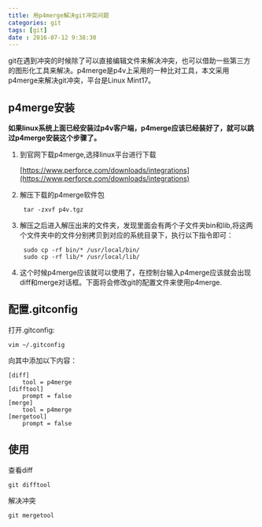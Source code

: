 ```yaml
---
title: 用p4merge解决git冲突问题
categories: git
tags: [git]
date : 2016-07-12 9:38:30
---
```


git在遇到冲突的时候除了可以直接编辑文件来解决冲突，也可以借助一些第三方的图形化工具来解决。p4merge是p4v上采用的一种比对工具，本文采用p4merge来解决git冲突，平台是Linux Mint17。

<!-- more -->

## p4merge安装

**如果linux系统上面已经安装过p4v客户端，p4merge应该已经装好了，就可以跳过p4merge安装这个步骤了。**

1. 到官网下载p4merge,选择linux平台进行下载

    [https://www.perforce.com/downloads/integrations](https://www.perforce.com/downloads/integrations)

2. 解压下载的p4merge软件包

		tar -zxvf p4v.tgz

3. 解压之后进入解压出来的文件夹，发现里面会有两个子文件夹bin和lib,将这两个文件夹中的文件分别拷贝到对应的系统目录下，执行以下指令即可：

	    sudo cp -rf bin/* /usr/local/bin/
        sudo cp -rf lib/* /usr/local/lib/

4. 这个时候p4merge应该就可以使用了，在控制台输入p4merge应该就会出现diff和merge对话框。下面将会修改git的配置文件来使用p4merge.

## 配置.gitconfig

打开.gitconfig:

	vim ~/.gitconfig

向其中添加以下内容：

	[diff]
	    tool = p4merge
	[difftool]
	    prompt = false
	[merge]
	    tool = p4merge
	[mergetool]
	    prompt = false

## 使用

查看diff

	git difftool
 
解决冲突

	git mergetool
	

